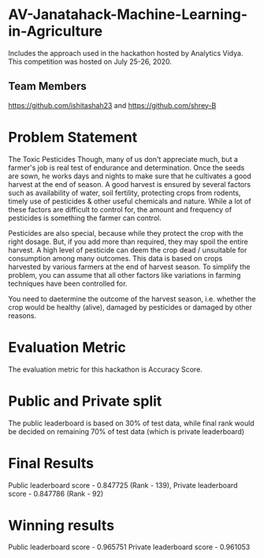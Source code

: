 # AV-Janatahack-Machine-Learning-in-Agriculture
Includes the approach used in the hackathon hosted by Analytics Vidya. This competition was hosted on July 25-26, 2020.

## Team Members
https://github.com/ishitashah23 and https://github.com/shrey-B

# Problem Statement
The Toxic Pesticides
Though, many of us don't appreciate much, but a farmer's job is real test of endurance and determination. Once the seeds are sown, he works days and nights to make sure that he cultivates a good harvest at the end of season. A good harvest is ensured by several factors such as availability of water, soil fertility, protecting crops from rodents, timely use of pesticides & other useful chemicals and nature. While a lot of these factors are difficult to control for, the amount and frequency of pesticides is something the farmer can control.

Pesticides are also special, because while they protect the crop with the right dosage. But, if you add more than required, they may spoil the entire harvest. A high level of pesticide can deem the crop dead / unsuitable for consumption among many outcomes. This data is based on crops harvested by various farmers at the end of harvest season. To simplify the problem, you can assume that all other factors like variations in farming techniques have been controlled for.

You need to daetermine the outcome of the harvest season, i.e. whether the crop would be healthy (alive), damaged by pesticides or damaged by other reasons.

# Evaluation Metric
The evaluation metric for this hackathon is Accuracy Score.

# Public and Private split
The public leaderboard is based on 30% of test data, while final rank would be decided on remaining 70% of test data (which is private leaderboard)

# Final Results
Public leaderboard score - 0.847725 (Rank - 139), Private leaderboard score - 0.847786 (Rank - 92)

# Winning results
Public leaderboard score - 0.965751 Private leaderboard score - 0.961053
